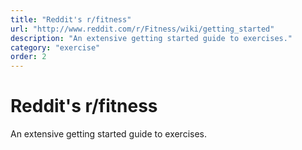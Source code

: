 ```yaml
---
title: "Reddit's r/fitness"
url: "http://www.reddit.com/r/Fitness/wiki/getting_started"
description: "An extensive getting started guide to exercises."
category: "exercise"
order: 2
---
```


# Reddit's r/fitness

An extensive getting started guide to exercises.
